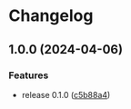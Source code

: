# Changelog

## 1.0.0 (2024-04-06)


### Features

* release 0.1.0 ([c5b88a4](https://github.com/marcmodin/my-awesome-ai-demo-application/commit/c5b88a46c17ffc1dd0a5a92aac6eae611c4c60e0))
